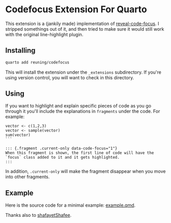 # Codefocus Extension For Quarto

This extension is a (jankily made) implementation of [reveal-code-focus](https://github.com/bnjmnt4n/reveal-code-focus). I stripped somethings out of it, and then tried to make sure it would still work with the original line-highlight plugin. 

## Installing


```bash
quarto add reuning/codefocus
```

This will install the extension under the `_extensions` subdirectory.
If you're using version control, you will want to check in this directory.

## Using

If you want to highlight and explain specific pieces of code as you go through it you'll include the explanations in `fragments` under the code. For example:

````{r}
vector <- c(1,2,3)
vector <- sample(vector)
sum(vector)
```

::: {.fragment .current-only data-code-focus="1"}
When this fragment is shown, the first line of code will have the `focus` class added to it and it gets highlighted.
:::
````

In addition, `.current-only` will make the fragment disappear when you move into other fragments. 

## Example

Here is the source code for a minimal example: [example.qmd](example.qmd).

Thanks also to [shafayetShafee](https://github.com/shafayetShafee/codefocus).

